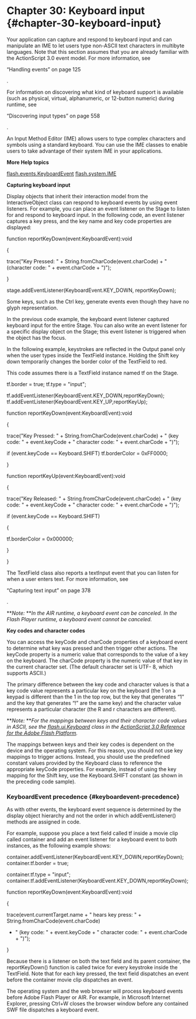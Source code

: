 # Chapter 30: Keyboard input {#chapter-30-keyboard-input}

Your application can capture and respond to keyboard input and can manipulate an IME to let users type non-ASCII text characters in multibyte languages. Note that this section assumes that you are already familiar with the ActionScript 3.0 event model. For more information, see

“Handling events” on page 125

.

For information on discovering what kind of keyboard support is available (such as physical, virtual, alphanumeric, or 12-button numeric) during runtime, see

“Discovering input types” on page 558

.

An Input Method Editor (IME) allows users to type complex characters and symbols using a standard keyboard. You can use the IME classes to enable users to take advantage of their system IME in your applications.

**More Help topics**

[flash.events.KeyboardEvent](http://help.adobe.com/en_US/FlashPlatform/reference/actionscript/3/flash/events/KeyboardEvent.html) [flash.system.IME](http://help.adobe.com/en_US/FlashPlatform/reference/actionscript/3/flash/system/IME.html)

**Capturing keyboard input**

Display objects that inherit their interaction model from the InteractiveObject class can respond to keyboard events by using event listeners. For example, you can place an event listener on the Stage to listen for and respond to keyboard input. In the following code, an event listener captures a key press, and the key name and key code properties are displayed:

function reportKeyDown(event:KeyboardEvent):void

{

trace(&quot;Key Pressed: &quot; + String.fromCharCode(event.charCode) + &quot; (character code: &quot; + event.charCode + &quot;)&quot;);

}

stage.addEventListener(KeyboardEvent.KEY_DOWN, reportKeyDown);

Some keys, such as the Ctrl key, generate events even though they have no glyph representation.

In the previous code example, the keyboard event listener captured keyboard input for the entire Stage. You can also write an event listener for a specific display object on the Stage; this event listener is triggered when the object has the focus.

In the following example, keystrokes are reflected in the Output panel only when the user types inside the TextField instance. Holding the Shift key down temporarily changes the border color of the TextField to red.

This code assumes there is a TextField instance named tf on the Stage.

tf.border = true; tf.type = &quot;input&quot;;

tf.addEventListener(KeyboardEvent.KEY_DOWN,reportKeyDown); tf.addEventListener(KeyboardEvent.KEY_UP,reportKeyUp);

function reportKeyDown(event:KeyboardEvent):void

{

trace(&quot;Key Pressed: &quot; + String.fromCharCode(event.charCode) + &quot; (key code: &quot; + event.keyCode + &quot; character code: &quot; + event.charCode + &quot;)&quot;);

if (event.keyCode == Keyboard.SHIFT) tf.borderColor = 0xFF0000;

}

function reportKeyUp(event:KeyboardEvent):void

{

trace(&quot;Key Released: &quot; + String.fromCharCode(event.charCode) + &quot; (key code: &quot; + event.keyCode + &quot; character code: &quot; + event.charCode + &quot;)&quot;);

if (event.keyCode == Keyboard.SHIFT)

{

tf.borderColor = 0x000000;

}

}

The TextField class also reports a textInput event that you can listen for when a user enters text. For more information, see

“Capturing text input” on page 378

.

**_Note:_ **_In the AIR runtime, a keyboard event can be canceled. In the Flash Player runtime, a keyboard event cannot be canceled._

**Key codes and character codes**

You can access the keyCode and charCode properties of a keyboard event to determine what key was pressed and then trigger other actions. The keyCode property is a numeric value that corresponds to the value of a key on the keyboard. The charCode property is the numeric value of that key in the current character set. (The default character set is UTF- 8, which supports ASCII.)

The primary difference between the key code and character values is that a key code value represents a particular key on the keyboard (the 1 on a keypad is different than the 1 in the top row, but the key that generates “1” and the key that generates “!” are the same key) and the character value represents a particular character (the R and r characters are different).

**_Note:_ **_For the mappings between keys and their character code values in ASCII, see the_ [_flash.ui.Keyboard_](http://help.adobe.com/en_US/FlashPlatform/reference/actionscript/3/flash/ui/Keyboard.html) _class in the_ [_ActionScript 3.0 Reference for the Adobe Flash Platform_](http://help.adobe.com/en_US/FlashPlatform/reference/actionscript/3/flash/ui/Keyboard.html)_._

The mappings between keys and their key codes is dependent on the device and the operating system. For this reason, you should not use key mappings to trigger actions. Instead, you should use the predefined constant values provided by the Keyboard class to reference the appropriate keyCode properties. For example, instead of using the key mapping for the Shift key, use the Keyboard.SHIFT constant (as shown in the preceding code sample).

### KeyboardEvent precedence {#keyboardevent-precedence}

As with other events, the keyboard event sequence is determined by the display object hierarchy and not the order in which addEventListener() methods are assigned in code.

For example, suppose you place a text field called tf inside a movie clip called container and add an event listener for a keyboard event to both instances, as the following example shows:

container.addEventListener(KeyboardEvent.KEY_DOWN,reportKeyDown); container.tf.border = true;

container.tf.type = &quot;input&quot;; container.tf.addEventListener(KeyboardEvent.KEY_DOWN,reportKeyDown);

function reportKeyDown(event:KeyboardEvent):void

{

trace(event.currentTarget.name + &quot; hears key press: &quot; + String.fromCharCode(event.charCode)

+ &quot; (key code: &quot; + event.keyCode + &quot; character code: &quot; + event.charCode + &quot;)&quot;);

}

Because there is a listener on both the text field and its parent container, the reportKeyDown() function is called twice for every keystroke inside the TextField. Note that for each key pressed, the text field dispatches an event before the container movie clip dispatches an event.

The operating system and the web browser will process keyboard events before Adobe Flash Player or AIR. For example, in Microsoft Internet Explorer, pressing Ctrl+W closes the browser window before any contained SWF file dispatches a keyboard event.